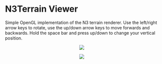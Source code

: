 # N3Terrain Viewer

Simple OpenGL implementation of the N3 terrain renderer. Use the left/right arrow keys to rotate, use the up/down arrow keys to move forwards and backwards. Hold the space bar and press up/down to change your vertical position.

<p align="center">
	<img src="http://stephenmeier.net/files/terrain_0.png" />
</p>

<p align="center">
	<img src="http://stephenmeier.net/files/terrain_1.png" />
</p>
